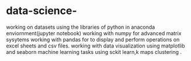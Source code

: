 # data-science-
working on datasets using the libraries of python in anaconda enviornment(jupyter notebook)
working with numpy for advanced matrix sysytems
working with pandas for to display and perform operations on excel sheets and csv files.
working with data visualization using matplotlib and seaborn
machine learning tasks using sckit learn,k maps clustering .
